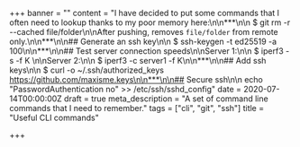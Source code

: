 +++
banner = ""
content = "I have decided to put some commands that I often need to lookup thanks to my poor memory here:\n\n***\n\n    $ git rm -r --cached file/folder\n\nAfter pushing, removes `file/folder` from remote only.\n\n***\n\n## Generate an ssh key\n\n    $ ssh-keygen -t ed25519 -a 100\n\n***\n\n## Test server connection speeds\n\nServer 1:\n\n    $ iperf3 -s -f K \n\nServer 2:\n\n    $ iperf3 -c server1 -f K\n\n***\n\n## Add ssh keys\n\n    $ curl -o ~/.ssh/authorized_keys https://github.com/maxisme.keys\n\n***\n\n## Secure ssh\n\n    echo \"PasswordAuthentication no\" >> /etc/ssh/sshd_config"
date = 2020-07-14T00:00:00Z
draft = true
meta_description = "A set of command line commands that I need to remember."
tags = ["cli", "git", "ssh"]
title = "Useful CLI commands"

+++
